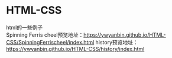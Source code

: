 # HTML-CSS
html的一些例子  
Spinning Ferris cheel预览地址：https://ywyanbin.github.io/HTML-CSS/SpinningFerrischeel/index.html
history预览地址：https://ywyanbin.github.io/HTML-CSS/history/index.html

